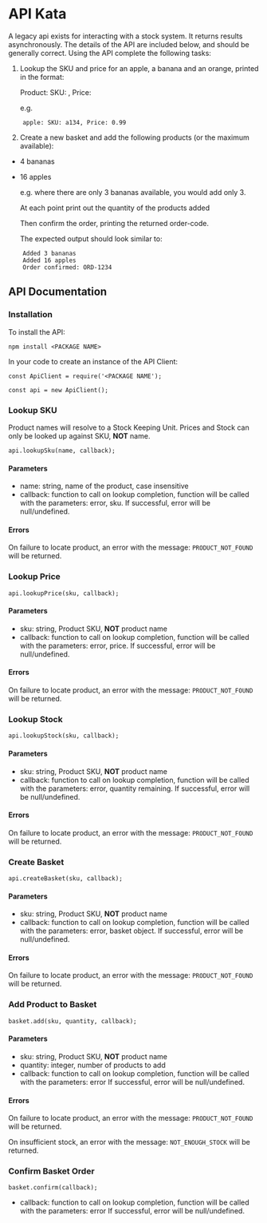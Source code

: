 # API Kata

A legacy api exists for interacting with a stock system.  It returns results asynchronously. The details of the API are included below, and should be generally correct.  Using the API complete the following tasks:

1.	Lookup the SKU and price for an apple, a banana and an orange, printed in the format:

    Product: SKU: <SKU>, Price: <Price>

    e.g.
```
    apple: SKU: a134, Price: 0.99
```

2.	Create a new basket and add the following products (or the maximum available):
-	4 bananas
-	16 apples

    e.g. where there are only 3 bananas available, you would add only 3.

    At each point print out the quantity of the products added

    Then confirm the order, printing the returned order-code.

    The expected output should look similar to:

```
    Added 3 bananas 
    Added 16 apples
    Order confirmed: ORD-1234
```

## API Documentation

### Installation

To install the API:

```
npm install <PACKAGE NAME>
```

In your code to create an instance of the API Client:

```
const ApiClient = require('<PACKAGE NAME');

const api = new ApiClient();
```

### Lookup SKU

Product names will resolve to a Stock Keeping Unit.  Prices and Stock can only be looked up against SKU, **NOT** name.

`api.lookupSku(name, callback);`

#### Parameters

 - name: string, name of the product, case insensitive
 - callback: function to call on lookup completion, function will be called with the parameters: error, sku.  If successful, error will be null/undefined.

#### Errors

On failure to locate product, an error with the message: `PRODUCT_NOT_FOUND` will be returned.

### Lookup Price

`api.lookupPrice(sku, callback);`

#### Parameters

 - sku: string, Product SKU, **NOT** product name
 - callback: function to call on lookup completion, function will be called with the parameters: error, price.  If successful, error will be null/undefined.

#### Errors

On failure to locate product, an error with the message: `PRODUCT_NOT_FOUND` will be returned.

### Lookup Stock

`api.lookupStock(sku, callback);`

#### Parameters

 - sku: string, Product SKU, **NOT** product name
 - callback: function to call on lookup completion, function will be called with the parameters: error, quantity remaining.  If successful, error will be null/undefined.

#### Errors

On failure to locate product, an error with the message: `PRODUCT_NOT_FOUND` will be returned.

### Create Basket

`api.createBasket(sku, callback);`

#### Parameters

 - sku: string, Product SKU, **NOT** product name
 - callback: function to call on lookup completion, function will be called with the parameters: error, basket object.  If successful, error will be null/undefined.

#### Errors

On failure to locate product, an error with the message: `PRODUCT_NOT_FOUND` will be returned.

### Add Product to Basket

`basket.add(sku, quantity, callback);`

#### Parameters

 - sku: string, Product SKU, **NOT** product name
 - quantity: integer, number of products to add
 - callback: function to call on lookup completion, function will be called with the parameters: error  If successful, error will be null/undefined.

#### Errors

On failure to locate product, an error with the message: `PRODUCT_NOT_FOUND` will be returned.

On insufficient stock, an error with the message: `NOT_ENOUGH_STOCK` will be returned.

### Confirm Basket Order

`basket.confirm(callback);`

 - callback: function to call on lookup completion, function will be called with the parameters: error  If successful, error will be null/undefined.
